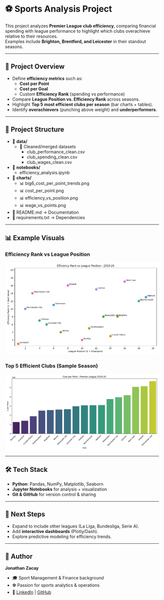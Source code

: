 # ⚽ Sports Analysis Project

This project analyzes **Premier League club efficiency**, comparing financial spending with league performance to highlight which clubs overachieve relative to their resources.  
Examples include **Brighton, Brentford, and Leicester** in their standout seasons.  

---

## 📌 Project Overview
- Define **efficiency metrics** such as:
  - **Cost per Point**  
  - **Cost per Goal**  
  - Custom **Efficiency Rank** (spending vs performance)  
- Compare **League Position vs. Efficiency Rank** across seasons.  
- Highlight **Top 5 most efficient clubs per season** (bar charts + tables).  
- Identify **overachievers** (punching above weight) and **underperformers**.  

---

## 📂 Project Structure
- 📁 **data/**
  - 📂 Cleaned/merged datasets
     - club_performance_clean.csv
     - club_spending_clean.csv
     - club_wages_clean.csv  
- 📁 **notebooks/**
  - efficiency_analysis.ipynb
- 📁 **charts/**
  - 📊 big6_cost_per_point_trends.png
  - 📊 cost_per_point.png
  - 📊 efficiency_vs_position.png
  - 📊 wage_vs_points.png
- 📄 README.md → Documentation
- 📄 requirements.txt → Dependencies
---

## 📊 Example Visuals

### Efficiency Rank vs League Position
![Efficiency vs Position](charts/efficiency_vs_position.png)

### Top 5 Efficient Clubs (Sample Season)
![Top 5 Efficient Clubs](charts/cost_per_point.png)

---

## 🛠 Tech Stack
- **Python**: Pandas, NumPy, Matplotlib, Seaborn  
- **Jupyter Notebooks** for analysis + visualization  
- **Git & GitHub** for version control & sharing  

---

## 🚀 Next Steps
- Expand to include other leagues (La Liga, Bundesliga, Serie A).  
- Add **interactive dashboards** (Plotly/Dash).  
- Explore predictive modeling for efficiency trends.  

---

## 👤 Author
**Jonathan Zacay**  
- 🎓 Sport Management & Finance background  
- ⚽ Passion for sports analytics & operations  
- 🔗 [LinkedIn](https://www.linkedin.com/jonathan-zacay/) | [GitHub](https://github.com/JonyZacay)